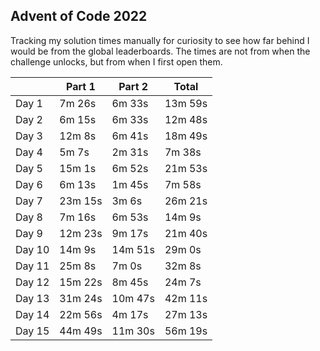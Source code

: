 ## Advent of Code 2022

Tracking my solution times manually for curiosity to see how far behind I would be from the global leaderboards. The times are not from when the challenge unlocks, but from when I first open them.

|  | Part 1 | Part 2 | Total |
| - | - | - | - |
| Day 1 | 7m 26s | 6m 33s | 13m 59s |
| Day 2 | 6m 15s | 6m 33s | 12m 48s |
| Day 3 | 12m 8s | 6m 41s | 18m 49s |
| Day 4 | 5m 7s | 2m 31s | 7m 38s |
| Day 5 | 15m 1s | 6m 52s | 21m 53s |
| Day 6 | 6m 13s | 1m 45s | 7m 58s |
| Day 7 | 23m 15s | 3m 6s | 26m 21s |
| Day 8 | 7m 16s | 6m 53s | 14m 9s |
| Day 9 | 12m 23s | 9m 17s | 21m 40s |
| Day 10 | 14m 9s | 14m 51s | 29m 0s |
| Day 11 | 25m 8s | 7m 0s | 32m 8s |
| Day 12 | 15m 22s | 8m 45s | 24m 7s |
| Day 13 | 31m 24s | 10m 47s | 42m 11s |
| Day 14 | 22m 56s | 4m 17s | 27m 13s |
| Day 15 | 44m 49s | 11m 30s | 56m 19s |
